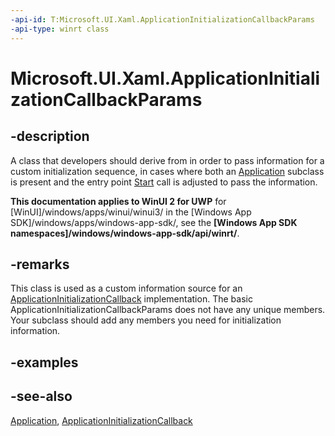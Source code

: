 ```yaml
---
-api-id: T:Microsoft.UI.Xaml.ApplicationInitializationCallbackParams
-api-type: winrt class
---
```


<!-- Class syntax.
public class ApplicationInitializationCallbackParams : Windows.UI.Xaml.IApplicationInitializationCallbackParams
-->

# Microsoft.UI.Xaml.ApplicationInitializationCallbackParams

## -description
A class that developers should derive from in order to pass information for a custom initialization sequence, in cases where both an [Application](application.md) subclass is present and the entry point [Start](application_start_1265583819.md) call is adjusted to pass the information.

**This documentation applies to WinUI 2 for UWP** for [WinUI]/windows/apps/winui/winui3/ in the [Windows App SDK]/windows/apps/windows-app-sdk/, see the **[Windows App SDK namespaces]/windows/windows-app-sdk/api/winrt/**.

## -remarks
This class is used as a custom information source for an [ApplicationInitializationCallback](applicationinitializationcallback.md) implementation. The basic ApplicationInitializationCallbackParams does not have any unique members. Your subclass should add any members you need for initialization information.

## -examples

## -see-also
[Application](application.md), [ApplicationInitializationCallback](applicationinitializationcallback.md)
